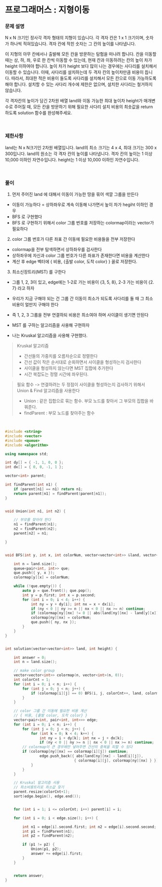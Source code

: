 프로그래머스 : 지형이동
=========================

### 문제 설명

N x N 크기인 정사각 격자 형태의 지형이 있습니다. 각 격자 칸은 1 x 1 크기이며, 숫자가 하나씩 적혀있습니다. 격자 칸에 적힌 숫자는 그 칸의 높이를 나타냅니다.

이 지형의 아무 칸에서나 출발해 모든 칸을 방문하는 탐험을 떠나려 합니다. 칸을 이동할 때는 상, 하, 좌, 우로 한 칸씩 이동할 수 있는데, 현재 칸과 이동하려는 칸의 높이 차가 height 이하여야 합니다. 높이 차가 height 보다 많이 나는 경우에는 사다리를 설치해서 이동할 수 있습니다. 이때, 사다리를 설치하는데 두 격자 칸의 높이차만큼 비용이 듭니다. 따라서, 최대한 적은 비용이 들도록 사다리를 설치해서 모든 칸으로 이동 가능하도록 해야 합니다. 설치할 수 있는 사다리 개수에 제한은 없으며, 설치한 사다리는 철거하지 않습니다.

각 격자칸의 높이가 담긴 2차원 배열 land와 이동 가능한 최대 높이차 height가 매개변수로 주어질 때, 모든 칸을 방문하기 위해 필요한 사다리 설치 비용의 최솟값을 return 하도록 solution 함수를 완성해주세요.

<br>

### 제한사항

land는 N x N크기인 2차원 배열입니다.
land의 최소 크기는 4 x 4, 최대 크기는 300 x 300입니다.
land의 원소는 각 격자 칸의 높이를 나타냅니다.
격자 칸의 높이는 1 이상 10,000 이하인 자연수입니다.
height는 1 이상 10,000 이하인 자연수입니다.

<br>

###  풀이


1. 먼저 주어진 land 에 대해서 이동이 가능한 땅을 묶어 색깔 그룹을 만든다

  - 이동이 가능하다 = 상하좌우로 계속 이동해 나가면서 높이 차가 hegiht 이하인 경우
  - BFS 로 구현했다
  - BFS 로 구현하기 위해서 color 그룹 번호를 저장하는 colormap이라는 vector가 필요하다


2. color 그룹 번호가 다른 좌표 간 이동에 필요한 비용들을 전부 저장한다

  - colormap을 전부 탐색하면서 상하좌우를 검사한다
  - 상하좌우에 자신과 color 그룹 번호가 다른 좌표가 존재한다면 비용을 계산한다
  - 계산 후 edge 벡터에 { 비용, {출발 color, 도착 color} } 꼴로 저장한다.


3. 최소신장트리(MST) 를 구한다

  - 그룹 1, 2, 3이 있고, edge에는 1-2로 가는 비용이 {3, 5, 8}, 2-3 가는 비용이 {2. 7} 라고 하자
  - 우리가 지금 구해야 되는 건 그룹 간 이동이 최소가 되도록 사다리를 둘 때 그 최소 비용이 얼만지 구해야 한다
  - 즉 1, 2, 3 그룹을 전부 연결하되 비용은 최소여야 하며 사이클이 생기면 안된다
  - MST 를 구하는 알고리즘을 사용해 구현하자


  - 나는 Kruskal 알고리즘을 사용해 구현했다.
  > Kruskal 알고리즘
  > - 간선들의 가중치를 오름차순으로 정렬한다
  > - 간선 값이 작은 순서대로 순회하면서 사이클을 형성하는지 검사한다
  > - 사이클을 형성하지 않는다면 MST 집합에 추가한다
  > - 시간 복잡도는 정렬 시간에 좌우된다.

  > 필요 함수 -> 연결하려는 두 정점이 사이클을 형성하는지 검사하기 위해서 Union & Find 알고리즘을 사용한다
  > - Union : 같은 집합으로 묶는 함수. 부모 노드를 찾아서 그 부모의 집합을 바꿔준다.
  > - findParent : 부모 노드를 찾아주는 함수  <br>


<br>


```c++
#include <string>
#include <vector>
#include <queue>
#include <algorithm>

using namespace std;

int dy[] = { -1, 1, 0, 0 };
int dx[] = { 0, 0, -1, 1 };

vector<int> parent;

int findParent(int n1) {
	if (parent[n1] == n1) return n1;
	return parent[n1] = findParent(parent[n1]);
}


void Union(int n1, int n2) {

	// 부모를 찾아야 한다
	n1 = findParent(n1);
	n2 = findParent(n2);
	parent[n2] = n1;

}


void BFS(int y, int x, int colorNum, vector<vector<int>> &land, vector<vector<int>> &colormap, int height) {

	int n = land.size();
	queue<pair<int, int>> que;
	que.push({ y, x });
	colormap[y][x] = colorNum;

	while (!que.empty()) {
		auto p = que.front(); que.pop();
		int y = p.first; int x = p.second;
		for (int i = 0; i < 4; i++) {
			int ny = y + dy[i]; int nx = x + dx[i];
			if (ny < 0 || ny >= n || nx < 0 || nx >= n) continue;
			if (colormap[ny][nx] != 0 || abs(land[ny][nx] - land[y][x]) > height) continue;
			colormap[ny][nx] = colorNum;
			que.push({ ny, nx });
		}
	}
}


int solution(vector<vector<int>> land, int height) {

	int answer = 0;
	int n = land.size();

	// make color group
	vector<vector<int>> colormap(n, vector<int>(n, 0));
	int colorCnt = 1;
	for (int i = 0; i < n; i++) {
		for (int j = 0; j < n; j++) {
			if (colormap[i][j] == 0) BFS(i, j, colorCnt++, land, colormap, height);
		}
	}

	// color 그룹 간 이동에 필요한 비용 계산
	// { 비용, {출발 color, 도착 color} }
	vector<pair<int, pair<int, int>>> edge;
	for (int i = 0; i < n; i++) {
		for (int j = 0; j < n; j++) {
			for (int k = 0; k < 4; k++) {
				int ny = i + dy[k]; int nx = j + dx[k];
				if (ny < 0 || ny >= n || nx < 0 || nx >= n) continue;
        // colormap이 큰 경우에만 넣어주면 간선의 중복을 피할 수 있다
        if (colormap[ny][nx] == colormap[i][j]) continue;
				edge.push_back({ abs(land[ny][nx] - land[i][j]),
								{ colormap[i][j], colormap[ny][nx] } });
			}
		}
	}

	// Kruskal 알고리즘 사용
	// 최소비용트리로 최소값 찾기
	parent.resize(colorCnt+1);
	sort(edge.begin(), edge.end());


	for (int i = 1; i <= colorCnt; i++) parent[i] = i;

	for (int i = 0; i < edge.size(); i++) {

		int n1 = edge[i].second.first; int n2 = edge[i].second.second;
		int p1 = findParent(n1);
		int p2 = findParent(n2);

		if (p1 != p2) {
			Union(p1, p2);
			answer += edge[i].first;
		}
	}


	return answer;
}

```
